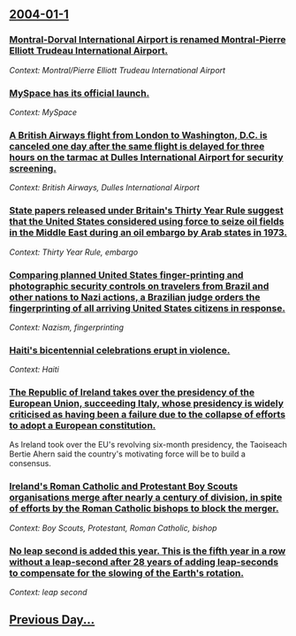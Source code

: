 ## [2004-01-1](/news/2004/01/1/index.md)

### [ Montral-Dorval International Airport is renamed Montral-Pierre Elliott Trudeau International Airport.](/news/2004/01/1/montreal-dorval-international-airport-is-renamed-montreal-pierre-elliott-trudeau-international-airport.md)
_Context: Montral/Pierre Elliott Trudeau International Airport_

### [ MySpace has its official launch.](/news/2004/01/1/myspace-has-its-official-launch.md)
_Context: MySpace_

### [ A British Airways flight from London to Washington, D.C. is canceled one day after the same flight is delayed for three hours on the tarmac at Dulles International Airport for security screening. ](/news/2004/01/1/a-british-airways-flight-from-london-to-washington-d-c-is-canceled-one-day-after-the-same-flight-is-delayed-for-three-hours-on-the-tarmac.md)
_Context: British Airways, Dulles International Airport_

### [ State papers released under Britain's Thirty Year Rule suggest that the United States considered using force to seize oil fields in the Middle East during an oil embargo by Arab states in 1973. ](/news/2004/01/1/state-papers-released-under-britain-s-thirty-year-rule-suggest-that-the-united-states-considered-using-force-to-seize-oil-fields-in-the-mid.md)
_Context: Thirty Year Rule, embargo_

### [ Comparing planned United States finger-printing and photographic security controls on travelers from Brazil and other nations to Nazi actions, a Brazilian judge orders the fingerprinting of all arriving United States citizens in response. ](/news/2004/01/1/comparing-planned-united-states-finger-printing-and-photographic-security-controls-on-travelers-from-brazil-and-other-nations-to-nazi-actio.md)
_Context: Nazism, fingerprinting_

### [ Haiti's bicentennial celebrations erupt in violence. ](/news/2004/01/1/haiti-s-bicentennial-celebrations-erupt-in-violence.md)
_Context: Haiti_

### [ The Republic of Ireland takes over the presidency of the European Union, succeeding Italy, whose presidency is widely criticised as having been a failure due to the collapse of efforts to adopt a European constitution. ](/news/2004/01/1/the-republic-of-ireland-takes-over-the-presidency-of-the-european-union-succeeding-italy-whose-presidency-is-widely-criticised-as-having.md)
As Ireland took over the EU&#39;s revolving six-month presidency, the Taoiseach Bertie Ahern said the country&#39;s motivating force will be to build a consensus.

### [ Ireland's Roman Catholic and Protestant Boy Scouts organisations merge after nearly a century of division, in spite of efforts by the Roman Catholic bishops to block the merger.](/news/2004/01/1/ireland-s-roman-catholic-and-protestant-boy-scouts-organisations-merge-after-nearly-a-century-of-division-in-spite-of-efforts-by-the-roman.md)
_Context: Boy Scouts, Protestant, Roman Catholic, bishop_

### [ No leap second is added this year. This is the fifth year in a row without a leap-second after 28 years of adding leap-seconds to compensate for the slowing of the Earth's rotation. ](/news/2004/01/1/no-leap-second-is-added-this-year-this-is-the-fifth-year-in-a-row-without-a-leap-second-after-28-years-of-adding-leap-seconds-to-compensat.md)
_Context: leap second_

## [Previous Day...](/news/2003/12/31/index.md)

